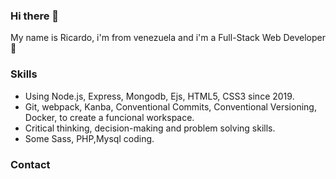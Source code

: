 ### Hi there 👋

My name is Ricardo, i'm from venezuela and i'm a Full-Stack Web Developer :muscle: <br>

### Skills

* Using Node.js, Express, Mongodb, Ejs, HTML5, CSS3 since 2019. <br>
* Git, webpack, Kanba, Conventional Commits, Conventional Versioning, Docker, to create a funcional workspace. <br>
* Critical thinking, decision-making and problem solving skills. <br>
* Some Sass, PHP,Mysql coding. <br>

### Contact
 <!--
**Rick-torrellas/Rick-torrellas** is a ✨ _special_ ✨ repository because its `README.md` (this file) appears on your GitHub profile.

Here are some ideas to get you started:

- 🔭 I’m currently working on ...
- 🌱 I’m currently learning ...
- 👯 I’m looking to collaborate on ...
- 🤔 I’m looking for help with ...
- 💬 Ask me about ...
- 📫 How to reach me: ...
- 😄 Pronouns: ...
- ⚡ Fun fact: ...
-->
